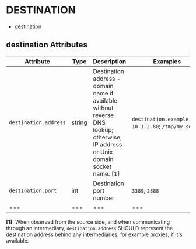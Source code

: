 
<!--- Hugo front matter used to generate the website version of this page:
--->

# DESTINATION

- [destination](#destination)


## destination Attributes

| Attribute  | Type | Description  | Examples  | Stability |
|---|---|---|---|---|
| `destination.address` | string | Destination address - domain name if available without reverse DNS lookup; otherwise, IP address or Unix domain socket name. [1] | `destination.example.com`; `10.1.2.80`; `/tmp/my.sock` | ![Experimental](https://img.shields.io/badge/-experimental-blue) |
| `destination.port` | int | Destination port number  | `3389`; `2888` | ![Experimental](https://img.shields.io/badge/-experimental-blue) |
|---|---|---|---|---|

**[1]:** When observed from the source side, and when communicating through an intermediary, `destination.address` SHOULD represent the destination address behind any intermediaries, for example proxies, if it's available.


